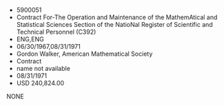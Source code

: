* 5900051
* Contract For-The Operation and Maintenance of     the MathemAtical and Statistical Sciences         Section of the NatioNal Register of Scientific    and Technical Personnel (C392)
* ENG,ENG
* 06/30/1967,08/31/1971
* Gordon Walker, American Mathematical Society
* Contract
*   name not available
* 08/31/1971
* USD 240,824.00

NONE